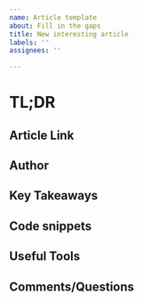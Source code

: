 ```yaml
---
name: Article template
about: Fill in the gaps
title: New interesting article
labels: ''
assignees: ''

---
```


<h1>TL;DR</h1>

<h2>Article Link</h2>

<h2>Author</h2>

<h2>Key Takeaways</h2>

<h2>Code snippets</h2>

<h2>Useful Tools</h2>

<h2>Comments/Questions</h2>
